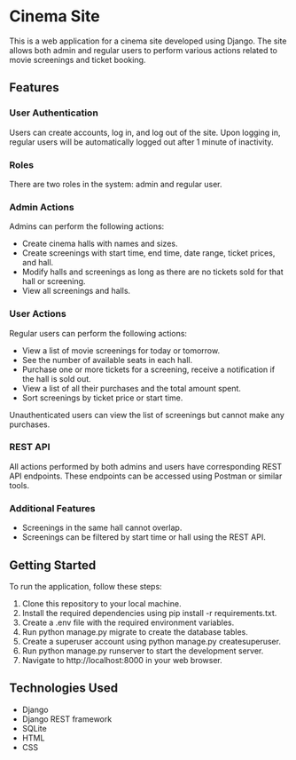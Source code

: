 # Cinema Site
This is a web application for a cinema site developed using Django. The site allows both admin and regular users to perform various actions related to movie screenings and ticket booking.

## Features
### User Authentication
Users can create accounts, log in, and log out of the site. Upon logging in, regular users will be automatically logged out after 1 minute of inactivity.

### Roles
There are two roles in the system: admin and regular user.

### Admin Actions
Admins can perform the following actions:

* Create cinema halls with names and sizes.
* Create screenings with start time, end time, date range, ticket prices, and hall.
* Modify halls and screenings as long as there are no tickets sold for that hall or screening.
* View all screenings and halls.
### User Actions
Regular users can perform the following actions:

* View a list of movie screenings for today or tomorrow.
* See the number of available seats in each hall.
* Purchase one or more tickets for a screening, receive a notification if the hall is sold out.
* View a list of all their purchases and the total amount spent.
* Sort screenings by ticket price or start time.  

Unauthenticated users can view the list of screenings but cannot make any purchases.

### REST API
All actions performed by both admins and users have corresponding REST API endpoints. These endpoints can be accessed using Postman or similar tools.

### Additional Features
* Screenings in the same hall cannot overlap.
* Screenings can be filtered by start time or hall using the REST API.
## Getting Started
To run the application, follow these steps:

1. Clone this repository to your local machine.
2. Install the required dependencies using pip install -r requirements.txt.
3. Create a .env file with the required environment variables.
4. Run python manage.py migrate to create the database tables.
5. Create a superuser account using python manage.py createsuperuser.
6. Run python manage.py runserver to start the development server.
7. Navigate to http://localhost:8000 in your web browser.
## Technologies Used
* Django
* Django REST framework
* SQLite
* HTML
* CSS